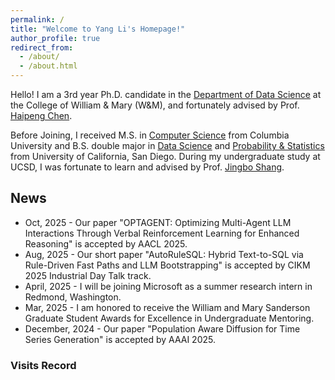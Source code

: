 ```yaml
---
permalink: /
title: "Welcome to Yang Li's Homepage!"
author_profile: true
redirect_from: 
  - /about/
  - /about.html
---
```


Hello! I am a 3rd year Ph.D. candidate in the [Department of Data Science](https://www.wm.edu/as/data-science/) at the College of William & Mary (W&M), and fortunately advised by Prof. [Haipeng Chen](https://haipeng-chen.github.io/).

Before Joining, I received M.S. in [Computer Science](https://www.cs.columbia.edu/) from Columbia University and B.S. double major in [Data Science](https://datascience.ucsd.edu/) and [Probability & Statistics](https://math.ucsd.edu/) from University of California, San Diego. During my undergraduate study at UCSD, I was fortunate to learn and advised by Prof. [Jingbo Shang](https://shangjingbo1226.github.io/).

## News

- Oct, 2025 - Our paper "OPTAGENT: Optimizing Multi-Agent LLM Interactions Through Verbal Reinforcement Learning for Enhanced Reasoning" is accepted by AACL 2025.
- Aug, 2025 - Our short paper "AutoRuleSQL: Hybrid Text-to-SQL via Rule-Driven Fast Paths and LLM Bootstrapping" is accepted by CIKM 2025 Industrial Day Talk track.
- April, 2025 - I will be joining Microsoft as a summer research intern in Redmond, Washington.
- Mar, 2025 - I am honored to receive the William and Mary Sanderson Graduate Student Awards for Excellence in Undergraduate Mentoring. 
- December, 2024 - Our paper "Population Aware Diffusion for Time Series Generation" is accepted by AAAI 2025.

<!-- 
<details>
<summary><b>Load More</b></summary>
<ul style="PADDING-LEFT: 12px">
  <li> December, 2024 - Our paper "Population Aware Diffusion for Time Series Generation" is accepted by AAAI 2025.</li>
</ul>
</details> -->



### Visits Record
<script type='text/javascript' id='clustrmaps' src='//cdn.clustrmaps.com/map_v2.js?cl=ffffff&w=450&t=m&d=n-HXgq2Mge1cHPJX6y2jM_UZP-Kfb5kUxv6fYpxnLJ8'></script>
